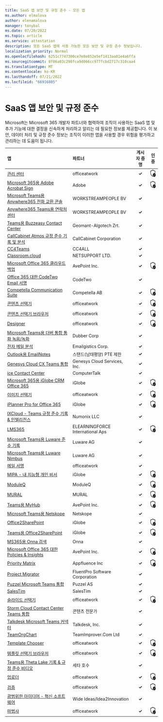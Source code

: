 ```yaml
---
title: SaaS 앱 보안 및 규정 준수 - 모든 앱
ms.author: elmalova
author: elenamalova
manager: tonybal
ms.date: 07/20/2022
ms.topic: article
ms.service: attestation
description: 모든 SaaS 앱에 사용 가능한 모든 보안 및 규정 준수 정보입니다.
localization_priority: Normal
ms.openlocfilehash: 6251c7747300ce7e8e852e5ef1413aa81e4a6ffa
ms.sourcegitcommit: 8f06a03c298fca9d066cc977fcbd2717c310caa4
ms.translationtype: MT
ms.contentlocale: ko-KR
ms.lasthandoff: 07/21/2022
ms.locfileid: "66916805"
---
```

# <a name="saas-apps-security-and-compliance"></a>SaaS 앱 보안 및 규정 준수

Microsoft는 Microsoft 365 개발자 파트너와 협력하여 조직이 사용하는 SaaS 앱 및 추가 기능에 대한 결정을 신속하게 처리하고 알리는 데 필요한 정보를 제공합니다. 이 보안, 데이터 처리 및 규정 준수 정보는 조직이 이러한 앱을 사용할 경우 위험을 평가하고 관리하는 데 도움이 됩니다.

| **앱** | **파트너** | **게시자 증명** | **인증** |
|:--------|:------------|:----------------------:|:-------------:|
| [관리 센터](./officeatwork-admin-center.md) | officeatwork | **✓** | <img alt="Certified application badge" src="../media/certified-badge.png" height="25" width="25" /> |
| [Microsoft 365용 Adobe Acrobat Sign](./adobe-acrobat-sign-for-microsoft-365.md) | Adobe | **✓** | <img alt="Certified application badge" src="../media/certified-badge.png" height="25" width="25" /> |
| [Microsoft Teams용 Anywhere365 전화 교환 콘솔](./workstreampeople-bv-anywhere365-attendant-console-for-microsoft-teams.md) | WORKSTREAMPEOPLE BV | **✓** |  |
| [Anywhere365 Teams용 연락처 센터](./workstreampeople-bv-anywhere365-contact-center-for-teams.md) | WORKSTREAMPEOPLE BV | **✓** |  |
| [Teams용 Buzzeasy Contact Center](./geomant-algotech-zrt-buzzeasy-contact-center-for-teams.md) | Geomant-Algotech Zrt. | **✓** |  |
| [CallCabinet Atmos 규정 준수 기록 및 분석](./callcabinet-corporation-atmos-compliance-recording-and-analytics.md) | CallCabinet Corporation | **✓** |  |
| [CC4Teams](./cc4all-cc4teams.md) | CC4ALL | **✓** |  |
| [Classroom.cloud](./netsupport-ltd-classroomcloud.md) | NETSUPPORT LTD. | **✓** |  |
| [Microsoft Office 365 클라우드 백업](./avepoint-inc-cloud-backup-for-microsoft-office-365.md) | AvePoint Inc. | **✓** | <img alt="Certified application badge" src="../media/certified-badge.png" height="25" width="25" /> |
| [Office 365 대한 CodeTwo Email 서명](./codetwo-email-signatures-for-office-365.md) | CodeTwo | **✓** |  |
| [Competella Communication Suite](./competella-ab-communication-suite.md) | Competella AB | **✓** | <img alt="Certified application badge" src="../media/certified-badge.png" height="25" width="25" /> |
| [콘텐츠 선택기](./officeatwork-content-chooser.md) | officeatwork | **✓** | <img alt="Certified application badge" src="../media/certified-badge.png" height="25" width="25" /> |
| [콘텐츠 선택기 브라우저](./officeatwork-content-chooser-browser.md) | officeatwork | **✓** | <img alt="Certified application badge" src="../media/certified-badge.png" height="25" width="25" /> |
| [Designer](./officeatwork-designer.md) | officeatwork | **✓** | <img alt="Certified application badge" src="../media/certified-badge.png" height="25" width="25" /> |
| [Microsoft Teams용 더버 통합 통화 녹음/녹화](./dubber-corp-unified-call-recording-for-microsoft-teams.md) | Dubber Corp | **✓** |  |
| [전자 메일 분석](./emailgistics-corp.md) | Emailgistics Corp. | **✓** |  |
| [Outlook용 EmailNotes](./standss-south-pacific-pte-limited-emailnotes-for-outlook.md) | 스탠드(남태평양) PTE 제한 | **✓** |  |
| [Genesys Cloud CX Teams 통합](./genesys-cloud-services-inc-cx-teams-integration.md) | Genesys Cloud Services, Inc. | **✓** |  |
| [ice Contact Center](./computertalk-ice-contact-center.md) | ComputerTalk | **✓** |  |
| [Microsoft 365용 iGlobe CRM Office 365](./iglobe-crm-office-365-for-microsoft.md) | iGlobe | **✓** | <img alt="Certified application badge" src="../media/certified-badge.png" height="25" width="25" /> |
| [이미지 선택기](./officeatwork-image-chooser.md) | officeatwork | **✓** | <img alt="Certified application badge" src="../media/certified-badge.png" height="25" width="25" /> |
| [iPlanner Pro for Office 365](./iglobe-iplanner-pro-for-office-365.md) | iGlobe | **✓** | <img alt="Certified application badge" src="../media/certified-badge.png" height="25" width="25" /> |
| [IXCloud - Teams 규정 준수 기록 &amp; 인텔리전스](./numonix-llc-ixcloud-teams-compliance-recordingintelligence.md) | Numonix LLC | **✓** |  |
| [LMS365](./elearningforce-international-aps-lms365.md) | ELEARNINGFORCE International Aps | **✓** | <img alt="Certified application badge" src="../media/certified-badge.png" height="25" width="25" /> |
| [Microsoft Teams용 Luware 준수 기록](./luware-ag-compliance-recording-for-microsoft-teams.md) | Luware AG | **✓** |  |
| [Microsoft Teams용 Luware Nimbus](./luware-ag-nimbus-for-microsoft-teams.md) | Luware AG | **✓** |  |
| [메일 서명](./officeatwork-mail-signature.md) | officeatwork | **✓** |  |
| [MIPA - 내 지능형 개인 비서](./iglobe-mipa-my-intelligent-personal-assistant.md) | iGlobe | **✓** | <img alt="Certified application badge" src="../media/certified-badge.png" height="25" width="25" /> |
| [ModuleQ](./moduleq.md) | ModuleQ | **✓** | <img alt="Certified application badge" src="../media/certified-badge.png" height="25" width="25" /> |
| [MURAL](./mural.md) | MURAL | **✓** | <img alt="Certified application badge" src="../media/certified-badge.png" height="25" width="25" /> |
| [Teams용 MyHub](./avepoint-inc-myhub-for-teams.md) | AvePoint Inc. | **✓** | <img alt="Certified application badge" src="../media/certified-badge.png" height="25" width="25" /> |
| [Microsoft Teams용 Netskope](./netskope-for-microsoft-teams.md) | Netskope | **✓** |  |
| [Office2SharePoint](./iglobe-office2sharepoint.md) | iGlobe | **✓** | <img alt="Certified application badge" src="../media/certified-badge.png" height="25" width="25" /> |
| [Teams용 Office2SharePoint](./iglobe-office2sharepoint-for-teams.md) | iGlobe | **✓** | <img alt="Certified application badge" src="../media/certified-badge.png" height="25" width="25" /> |
| [MS365용 Onna 검색](./onna-discovery-for-ms365.md) | Onna | **✓** |  |
| [Microsoft Office 365 대한 Policies &amp; Insights](./avepoint-inc-policiesinsights-for-microsoft-office-365.md) | AvePoint Inc. | **✓** | <img alt="Certified application badge" src="../media/certified-badge.png" height="25" width="25" /> |
| [Priority Matrix](./appfluence-inc-priority-matrix.md) | Appfluence Inc | **✓** | <img alt="Certified application badge" src="../media/certified-badge.png" height="25" width="25" /> |
| [Project Migrator](./fluentpro-software-corporation-project-migrator.md) | FluentPro Software Corporation | **✓** |  |
| [Puzzel Microsoft Teams 통합](./puzzel-as-microsoft-teams-integration.md) | Puzzel AS | **✓** |  |
| [SalesTim](./salestim.md) | SalesTim | **✓** |  |
| [슬라이드 선택기](./officeatwork-slide-chooser.md) | officeatwork | **✓** | <img alt="Certified application badge" src="../media/certified-badge.png" height="25" width="25" /> |
| [Storm Cloud Contact Center Teams 통합](./content-guru-storm-cloud-contact-center-teams-integration.md) | 콘텐츠 전문가 | **✓** |  |
| [Talkdesk Microsoft Teams 커넥터](./talkdesk-inc-microsoft-teams-connector.md) | Talkdesk, Inc. | **✓** |  |
| [TeamOrgChart](./teamimprovercom-ltd-teamorgchart.md) | TeamImprover.Com Ltd | **✓** |  |
| [Template Chooser](./officeatwork-template-chooser.md) | officeatwork | **✓** | <img alt="Certified application badge" src="../media/certified-badge.png" height="25" width="25" /> |
| [템플릿 선택기 브라우저](./officeatwork-template-chooser-browser.md) | officeatwork | **✓** | <img alt="Certified application badge" src="../media/certified-badge.png" height="25" width="25" /> |
| [Teams용 Theta Lake 기록 &amp; 규정 준수 비디오](./theta-lake-recordingcompliance-for-teams-video.md) | 세타 호수 | **✓** |  |
| [업로더](./officeatwork-uploader.md) | officeatwork | **✓** | <img alt="Certified application badge" src="../media/certified-badge.png" height="25" width="25" /> |
| [검증](./officeatwork-verifier.md) | officeatwork | **✓** | <img alt="Certified application badge" src="../media/certified-badge.png" height="25" width="25" /> |
| [광범위한 아이디어 - 혁신 소프트웨어](./wide-ideasidea2innovation-ideas-innovation-software.md) | Wide Ideas/Idea2Innovation | **✓** |  |
| [마법사](./officeatwork-wizard.md) | officeatwork | **✓** | <img alt="Certified application badge" src="../media/certified-badge.png" height="25" width="25" /> |
